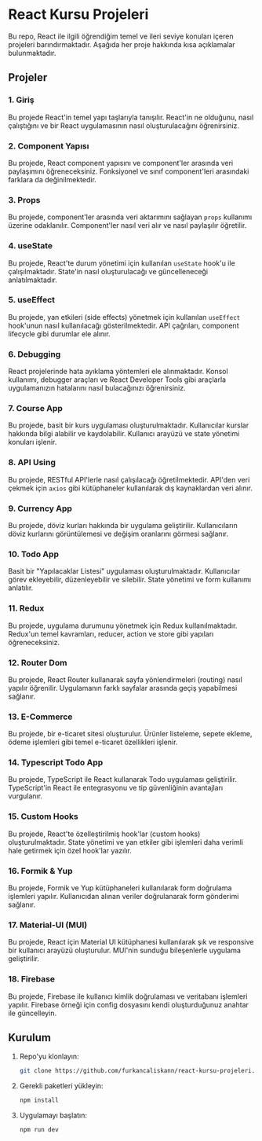 # React Kursu Projeleri

Bu repo, React ile ilgili öğrendiğim temel ve ileri seviye konuları içeren projeleri barındırmaktadır. Aşağıda her proje hakkında kısa açıklamalar bulunmaktadır.

## Projeler

### 1. Giriş
Bu projede React'in temel yapı taşlarıyla tanışılır. React'in ne olduğunu, nasıl çalıştığını ve bir React uygulamasının nasıl oluşturulacağını öğrenirsiniz.

### 2. Component Yapısı
Bu projede, React component yapısını ve component'ler arasında veri paylaşımını öğreneceksiniz. Fonksiyonel ve sınıf component'leri arasındaki farklara da değinilmektedir.

### 3. Props
Bu projede, component'ler arasında veri aktarımını sağlayan `props` kullanımı üzerine odaklanılır. Component'ler nasıl veri alır ve nasıl paylaşılır öğretilir.

### 4. useState
Bu projede, React'te durum yönetimi için kullanılan `useState` hook'u ile çalışılmaktadır. State'in nasıl oluşturulacağı ve güncelleneceği anlatılmaktadır.

### 5. useEffect
Bu projede, yan etkileri (side effects) yönetmek için kullanılan `useEffect` hook'unun nasıl kullanılacağı gösterilmektedir. API çağrıları, component lifecycle gibi durumlar ele alınır.

### 6. Debugging
React projelerinde hata ayıklama yöntemleri ele alınmaktadır. Konsol kullanımı, debugger araçları ve React Developer Tools gibi araçlarla uygulamanızın hatalarını nasıl bulacağınızı öğrenirsiniz.

### 7. Course App
Bu projede, basit bir kurs uygulaması oluşturulmaktadır. Kullanıcılar kurslar hakkında bilgi alabilir ve kaydolabilir. Kullanıcı arayüzü ve state yönetimi konuları işlenir.

### 8. API Using
Bu projede, RESTful API'lerle nasıl çalışılacağı öğretilmektedir. API'den veri çekmek için `axios` gibi kütüphaneler kullanılarak dış kaynaklardan veri alınır.

### 9. Currency App
Bu projede, döviz kurları hakkında bir uygulama geliştirilir. Kullanıcıların döviz kurlarını görüntülemesi ve değişim oranlarını görmesi sağlanır.

### 10. Todo App
Basit bir "Yapılacaklar Listesi" uygulaması oluşturulmaktadır. Kullanıcılar görev ekleyebilir, düzenleyebilir ve silebilir. State yönetimi ve form kullanımı anlatılır.

### 11. Redux
Bu projede, uygulama durumunu yönetmek için Redux kullanılmaktadır. Redux'un temel kavramları, reducer, action ve store gibi yapıları öğreneceksiniz.

### 12. Router Dom
Bu projede, React Router kullanarak sayfa yönlendirmeleri (routing) nasıl yapılır öğrenilir. Uygulamanın farklı sayfalar arasında geçiş yapabilmesi sağlanır.

### 13. E-Commerce
Bu projede, bir e-ticaret sitesi oluşturulur. Ürünler listeleme, sepete ekleme, ödeme işlemleri gibi temel e-ticaret özellikleri işlenir.

### 14. Typescript Todo App
Bu projede, TypeScript ile React kullanarak Todo uygulaması geliştirilir. TypeScript'in React ile entegrasyonu ve tip güvenliğinin avantajları vurgulanır.

### 15. Custom Hooks
Bu projede, React'te özelleştirilmiş hook'lar (custom hooks) oluşturulmaktadır. State yönetimi ve yan etkiler gibi işlemleri daha verimli hale getirmek için özel hook'lar yazılır.

### 16. Formik & Yup
Bu projede, Formik ve Yup kütüphaneleri kullanılarak form doğrulama işlemleri yapılır. Kullanıcıdan alınan veriler doğrulanarak form gönderimi sağlanır.

### 17. Material-UI (MUI)
Bu projede, React için Material UI kütüphanesi kullanılarak şık ve responsive bir kullanıcı arayüzü oluşturulur. MUI'nin sunduğu bileşenlerle uygulama geliştirilir.

### 18. Firebase
Bu projede, Firebase ile kullanıcı kimlik doğrulaması ve veritabanı işlemleri yapılır. Firebase örneği için config dosyasını kendi oluşturduğunuz anahtar ile güncelleyin.

## Kurulum

1. Repo'yu klonlayın:
    ```bash
    git clone https://github.com/furkancaliskann/react-kursu-projeleri.git
    ```

2. Gerekli paketleri yükleyin:
    ```bash
    npm install
    ```

3. Uygulamayı başlatın:
    ```bash
    npm run dev
    ```